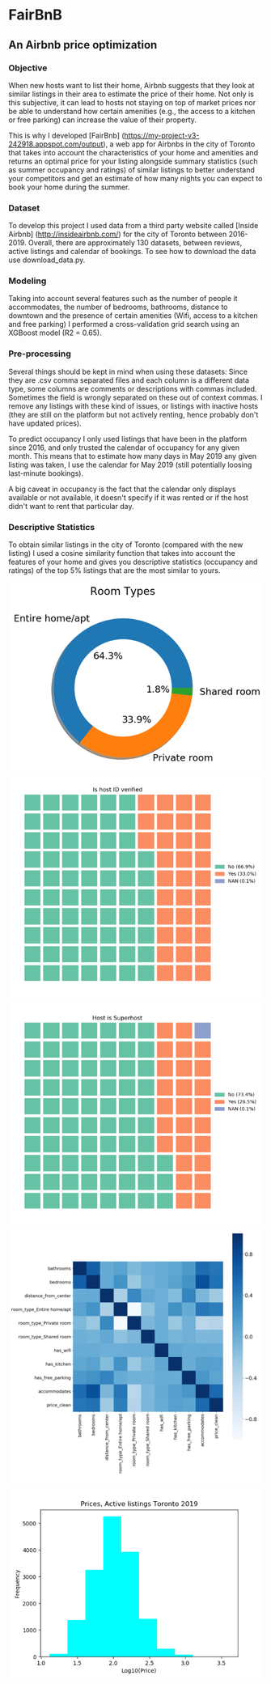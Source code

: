 # FairBnB
## An Airbnb price optimization
### Objective
When new hosts want to list their home, Airbnb suggests that they look at similar listings in their area to estimate the price of their home. Not only is this subjective, it can lead to hosts not staying on top of market prices nor be able to understand how certain amenities (e.g., the access to a kitchen or free parking) can increase the value of their property.

This is why I developed [FairBnb] (https://my-project-v3-242918.appspot.com/output), a web app for Airbnbs in the city of Toronto that takes into account the characteristics of your home and amenities  and returns an optimal price for your listing alongside summary statistics (such as summer occupancy and ratings) of similar listings to better understand your competitors and get an estimate of how many nights you can expect to book your home during the summer.

### Dataset
To develop this project I used data from a third party website called [Inside Airbnb] (http://insideairbnb.com/) for the city of Toronto between 2016-2019. Overall, there are approximately 130 datasets, between reviews, active listings and calendar of bookings. To see how to download the data use download_data.py.

### Modeling
Taking into account several features such as the number of people it accommodates, the number of bedrooms, bathrooms, distance to downtown and the presence of certain amenities (Wifi, access to a kitchen and free parking) I performed a cross-validation grid search using an XGBoost model (R2 = 0.65).

### Pre-processing
Several things should be kept in mind when using these datasets: Since they are .csv comma separated files and each column is a different data type, some columns are comments or  descriptions with commas included. Sometimes the field is wrongly separated on these out of context commas. I remove any listings with these kind of issues, or listings with inactive hosts (they are still on the platform but not actively renting, hence probably don't have updated prices).

To predict occupancy I only used listings that have been in the platform since 2016, and only trusted the calendar of occupancy for any given month. This means that to estimate how many days in May 2019 any given listing was taken, I use the calendar for May 2019 (still potentially loosing last-minute bookings).

A big caveat in occupancy is the fact that the calendar only displays available or not available, it doesn't specify if it was rented or if the host didn't want to rent that particular day.

### Descriptive Statistics
To obtain similar listings in the city of Toronto (compared with the new listing) I used a cosine similarity function that takes into account the features of your home and gives you descriptive statistics (occupancy and ratings) of the top 5% listings that are the most similar to yours.

![Type of Airbnb](pie_room_type.png)
![Host ID](host_id_verified.png)
![Superhost](host_is_superhost.png)
![Features](price_features.png)
![Log Prices](log10_prices_distribution_all.png)
